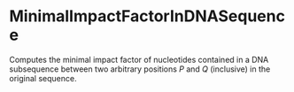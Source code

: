 # MinimalImpactFactorInDNASequence
Computes the minimal impact factor of nucleotides contained in a DNA subsequence between two arbitrary positions $P$ and $Q$ (inclusive) in the original sequence.
